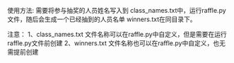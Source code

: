 
使用方法: 需要将参与抽奖的人员姓名写入到 class_names.txt中，运行raffle.py文件，随后会生成一个已经抽到的人员名单 winners.txt在同目录下。

注意：
1、class_names.txt 文件名称可以在raffle.py中自定义，但是需要在运行raffle.py文件前创建
2、winners.txt 文件名称也可以在raffle.py中自定义，也无需提前创建
